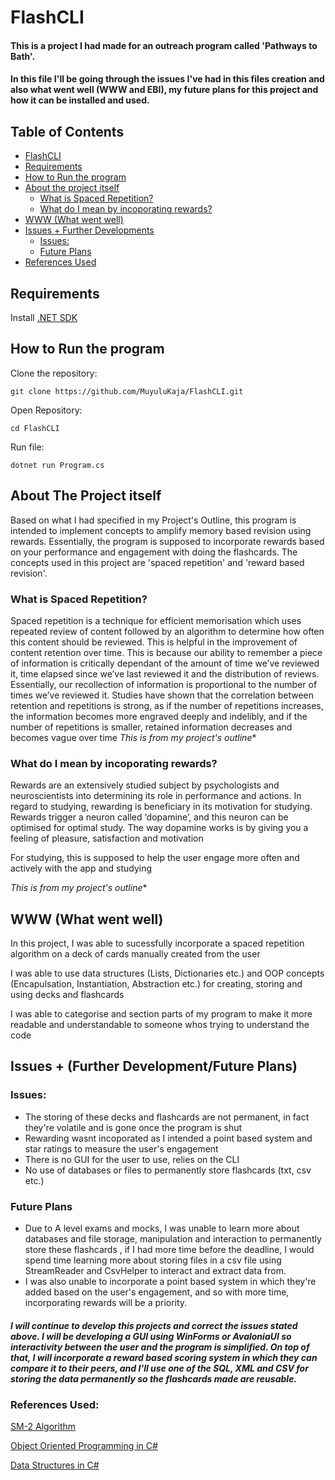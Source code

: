 # FlashCLI 
#### This is a project I had made for an outreach program called 'Pathways to Bath'.
#### In this file I'll be going through the issues I've had in this files creation and also what went well (WWW and EBI), my future plans for this project and how it can be installed and used.


## Table of Contents

* [FlashCLI](#flashcli)
* [Requirements](#requirements)
* [How to Run the program](#how-to-run-the-program)
* [About the project itself](#about-the-project-itself)
    * [What is Spaced Repetition?](#what-is-spaced-repetition)
    * [What do I mean by incoporating rewards?](#what-do-i-mean-by-incoporating-rewards)
* [WWW (What went well)](#www-what-went-well)
* [Issues + Further Developments](#issues-further-developmentfuture-plans)
    * [Issues:](#issues)
    * [Future Plans](#future-plans)
* [References Used](#references-used)



## Requirements
Install [.NET SDK](https://dotnet.microsoft.com/en-us/download)


## How to Run the program
Clone the repository:
```
git clone https://github.com/MuyuluKaja/FlashCLI.git
```

Open Repository:
```
cd FlashCLI
```

Run file:
```
dotnet run Program.cs
```

## About The Project itself
Based on what I had specified in my Project's Outline, this program is intended to implement concepts to amplify memory 
based revision using rewards. Essentially, the program is supposed to incorporate rewards based on your performance and engagement 
with doing the flashcards. The concepts used in this project are 'spaced repetition' and 'reward based revision'.
### What is Spaced Repetition? 
Spaced repetition is a technique for efficient memorisation which uses repeated review of content followed by an algorithm to determine how often this content should be reviewed. This is helpful in the improvement of content retention over time. This is because our ability to remember a piece of information is critically dependant of the amount of time we’ve reviewed it, time elapsed since we’ve last reviewed it and the distribution of reviews. Essentially, our recollection of information is proportional to the number of times we’ve reviewed it. Studies have shown that the correlation between retention and repetitions is strong, as if the number of repetitions increases, the information becomes more engraved deeply and indelibly, and if the number of repetitions is smaller, retained information decreases and becomes vague over time
*This is from my project's outline**

### What do I mean by incoporating rewards?
Rewards are an extensively studied subject by psychologists and neuroscientists into determining its role in performance and actions. In regard to studying, rewarding is beneficiary in its motivation for studying. Rewards trigger a neuron called ‘dopamine’, and this neuron can be optimised for optimal study. The way dopamine works is by giving you a feeling of pleasure, satisfaction and motivation 

For studying, this is supposed to help the user engage more often and actively with the app and studying

*This is from my project's outline**

## WWW (What went well)
In this project, I was able to sucessfully incorporate a spaced repetition algorithm on a deck of cards manually created from the user

I was able to use data structures (Lists, Dictionaries etc.) and OOP concepts (Encapulsation, Instantiation, Abstraction etc.) 
for creating, storing and using decks and flashcards

I was able to categorise and section parts of my program to make it more readable and understandable to someone whos trying to understand the code

## Issues + (Further Development/Future Plans)
### Issues: 
- The storing of these decks and flashcards are not permanent, in fact they're volatile and is gone once the program is shut
- Rewarding wasnt incoporated as I intended a point based system and star ratings to measure the user's engagement
- There is no GUI for the user to use, relies on the CLI
- No use of databases or files to permanently store flashcards (txt, csv etc.)

### Future Plans
- Due to A level exams and mocks, I was unable to learn more about databases and file storage, manipulation and interaction to permanently store these flashcards
, if I had more time before the deadline, I would spend time learning more about storing files in a csv file using StreamReader and CsvHelper to interact and extract data from. 
- I was also unable to incorporate a point based system in which they're added based on the user's engagement, and so with more time, incorporating rewards will be a priority.
##### I will continue to develop this projects and correct the issues stated above. I will be developing a GUI using WinForms or AvaloniaUI so interactivity between the user and the program is simplified. On top of that, I will incorporate a reward based scoring system in which they can compare it to their peers, and I'll use one of the SQL, XML and CSV for storing the data permanently so the flashcards made are reusable.



### References Used: 
[SM-2 Algorithm](https://github.com/thyagoluciano/sm2)

[Object Oriented Programming in C#](https://www.w3schools.com/cs/cs_oop.php)

[Data Structures in C#](https://learn.microsoft.com/en-us/dotnet/standard/collections/)





